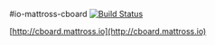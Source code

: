 #io-mattross-cboard [![Build Status](https://travis-ci.org/amsross/io-mattross-cboard.png?branch=master)](https://travis-ci.org/amsross/io-mattross-cboard)

[http://cboard.mattross.io](http://cboard.mattross.io)
